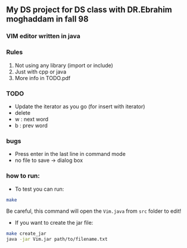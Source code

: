 ## My DS project for DS class with DR.Ebrahim moghaddam in fall 98

### VIM editor written in java

### Rules
1. Not using any library (import or include)
2. Just with cpp or java
3. More info in TODO.pdf

### TODO
+ Update the iterator as you go (for insert with iterator)
+ delete
+ w : next word
+ b : prev word


### bugs
+ Press enter in the last line in command mode 
+ no file to save -> dialog box

### how to run: 
+ To test you can run: 
	
```bash
make
```
Be careful, this command will open the `Vim.java` from `src` folder to edit! 
	
	
	
+ If you want to create the jar file:
```bash
make create_jar
java -jar Vim.jar path/to/filename.txt
```
